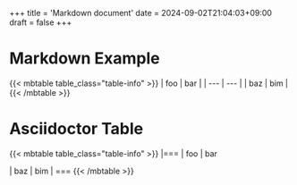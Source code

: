 +++
title = 'Markdown document'
date = 2024-09-02T21:04:03+09:00
draft = false
+++

# Markdown Example

{{< mbtable table_class="table-info" >}}
| foo | bar |
| --- | --- |
| baz | bim |
{{< /mbtable >}}

# Asciidoctor Table

{{< mbtable table_class="table-info" >}}
|===
| foo | bar

| baz
| bim
| ===
{{< /mbtable >}}

